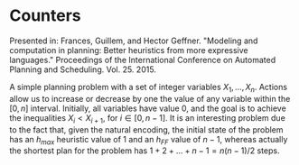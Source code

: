 # Counters

Presented in: Frances, Guillem, and Hector Geffner. "Modeling and computation in planning: Better heuristics from more expressive languages." Proceedings of the International Conference on Automated Planning and Scheduling. Vol. 25. 2015.


A simple planning problem with a set of integer variables $X_1, \dots, X_n$. Actions allow us to increase or decrease by one the value of any variable within the $[0, n]$ interval. Initially, all variables have value 0, and the goal is to achieve the inequalities $X_i \lt X_{i+1}$, for $i \in [0, n − 1]$. It is an interesting problem due to the fact that, given the natural encoding, the initial state of the problem has an $h_{max}$ heuristic value of 1 and an $h_{FF}$ value of $n − 1$, whereas actually the shortest plan for the problem has $1 + 2 + \dots + n − 1 = n(n − 1)/2$ steps. 
